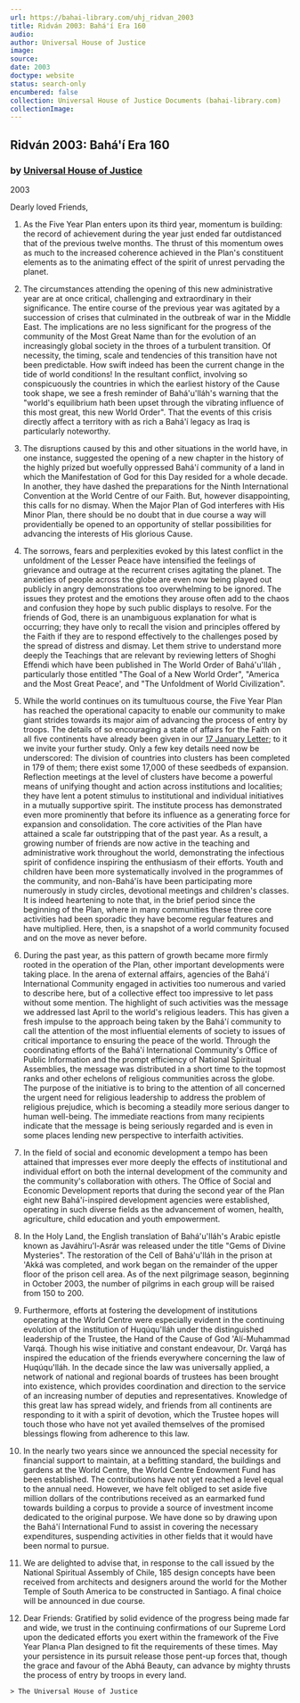 ```yaml
---
url: https://bahai-library.com/uhj_ridvan_2003
title: Ridván 2003: Bahá'í Era 160
audio: 
author: Universal House of Justice
image: 
source: 
date: 2003
doctype: website
status: search-only
encumbered: false
collection: Universal House of Justice Documents (bahai-library.com)
collectionImage: 
---
```



## Ridván 2003: Bahá'í Era 160

### by [Universal House of Justice](https://bahai-library.com/author/Universal+House+of+Justice)

2003


Dearly loved Friends,  
  
1.  As the Five Year Plan enters upon its third year, momentum is building: the record of achievement during the year just ended far outdistanced that of the previous twelve months. The thrust of this momentum owes as much to the increased coherence achieved in the Plan's constituent elements as to the animating effect of the spirit of unrest pervading the planet.  
      
    
2.  The circumstances attending the opening of this new administrative year are at once critical, challenging and extraordinary in their significance. The entire course of the previous year was agitated by a succession of crises that culminated in the outbreak of war in the Middle East. The implications are no less significant for the progress of the community of the Most Great Name than for the evolution of an increasingly global society in the throes of a turbulent transition. Of necessity, the timing, scale and tendencies of this transition have not been predictable. How swift indeed has been the current change in the tide of world conditions! In the resultant conflict, involving so conspicuously the countries in which the earliest history of the Cause took shape, we see a fresh reminder of Bahá'u'lláh's warning that the "world's equilibrium hath been upset through the vibrating influence of this most great, this new World Order". That the events of this crisis directly affect a territory with as rich a Bahá'í legacy as Iraq is particularly noteworthy.  
      
    
3.  The disruptions caused by this and other situations in the world have, in one instance, suggested the opening of a new chapter in the history of the highly prized but woefully oppressed Bahá'í community of a land in which the Manifestation of God for this Day resided for a whole decade. In another, they have dashed the preparations for the Ninth International Convention at the World Centre of our Faith. But, however disappointing, this calls for no dismay. When the Major Plan of God interferes with His Minor Plan, there should be no doubt that in due course a way will providentially be opened to an opportunity of stellar possibilities for advancing the interests of His glorious Cause.  
      
    
4.  The sorrows, fears and perplexities evoked by this latest conflict in the unfoldment of the Lesser Peace have intensified the feelings of grievance and outrage at the recurrent crises agitating the planet. The anxieties of people across the globe are even now being played out publicly in angry demonstrations too overwhelming to be ignored. The issues they protest and the emotions they arouse often add to the chaos and confusion they hope by such public displays to resolve. For the friends of God, there is an unambiguous explanation for what is occurring; they have only to recall the vision and principles offered by the Faith if they are to respond effectively to the challenges posed by the spread of distress and dismay. Let them strive to understand more deeply the Teachings that are relevant by reviewing letters of Shoghi Effendi which have been published in The World Order of Bahá'u'lláh , particularly those entitled "The Goal of a New World Order", "America and the Most Great Peace', and "The Unfoldment of World Civilization".  
      
    
5.  While the world continues on its tumultuous course, the Five Year Plan has reached the operational capacity to enable our community to make giant strides towards its major aim of advancing the process of entry by troops. The details of so encouraging a state of affairs for the Faith on all five continents have already been given in our [17 January Letter](http://bahai-library.com/published.uhj/jan17.html); to it we invite your further study. Only a few key details need now be underscored: The division of countries into clusters has been completed in 179 of them; there exist some 17,000 of these seedbeds of expansion. Reflection meetings at the level of clusters have become a powerful means of unifying thought and action across institutions and localities; they have lent a potent stimulus to institutional and individual initiatives in a mutually supportive spirit. The institute process has demonstrated even more prominently that before its influence as a generating force for expansion and consolidation. The core activities of the Plan have attained a scale far outstripping that of the past year. As a result, a growing number of friends are now active in the teaching and administrative work throughout the world, demonstrating the infectious spirit of confidence inspiring the enthusiasm of their efforts. Youth and children have been more systematically involved in the programmes of the community, and non-Bahá'ís have been participating more numerously in study circles, devotional meetings and children's classes. It is indeed heartening to note that, in the brief period since the beginning of the Plan, where in many communities these three core activities had been sporadic they have become regular features and have multiplied. Here, then, is a snapshot of a world community focused and on the move as never before.  
      
    
6.  During the past year, as this pattern of growth became more firmly rooted in the operation of the Plan, other important developments were taking place. In the arena of external affairs, agencies of the Bahá'í International Community engaged in activities too numerous and varied to describe here, but of a collective effect too impressive to let pass without some mention. The highlight of such activities was the message we addressed last April to the world's religious leaders. This has given a fresh impulse to the approach being taken by the Bahá'í community to call the attention of the most influential elements of society to issues of critical importance to ensuring the peace of the world. Through the coordinating efforts of the Bahá'í International Community's Office of Public Information and the prompt efficiency of National Spiritual Assemblies, the message was distributed in a short time to the topmost ranks and other echelons of religious communities across the globe. The purpose of the initiative is to bring to the attention of all concerned the urgent need for religious leadership to address the problem of religious prejudice, which is becoming a steadily more serious danger to human well-being. The immediate reactions from many recipients indicate that the message is being seriously regarded and is even in some places lending new perspective to interfaith activities.  
      
    
7.  In the field of social and economic development a tempo has been attained that impresses ever more deeply the effects of institutional and individual effort on both the internal development of the community and the community's collaboration with others. The Office of Social and Economic Development reports that during the second year of the Plan eight new Bahá'í-inspired development agencies were established, operating in such diverse fields as the advancement of women, health, agriculture, child education and youth empowerment.  
      
    
8.  In the Holy Land, the English translation of Bahá'u'lláh's Arabic epistle known as Javáhiru'l-Asrár was released under the title "Gems of Divine Mysteries". The restoration of the Cell of Bahá'u'lláh in the prison at 'Akká was completed, and work began on the remainder of the upper floor of the prison cell area. As of the next pilgrimage season, beginning in October 2003, the number of pilgrims in each group will be raised from 150 to 200.  
      
    
9.  Furthermore, efforts at fostering the development of institutions operating at the World Centre were especially evident in the continuing evolution of the institution of Huqúqu'lláh under the distinguished leadership of the Trustee, the Hand of the Cause of God 'Alí-Muhammad Varqá. Though his wise initiative and constant endeavour, Dr. Varqá has inspired the education of the friends everywhere concerning the law of Huqúqu'lláh. In the decade since the law was universally applied, a network of national and regional boards of trustees has been brought into existence, which provides coordination and direction to the service of an increasing number of deputies and representatives. Knowledge of this great law has spread widely, and friends from all continents are responding to it with a spirit of devotion, which the Trustee hopes will touch those who have not yet availed themselves of the promised blessings flowing from adherence to this law.  
      
    
10.  In the nearly two years since we announced the special necessity for financial support to maintain, at a befitting standard, the buildings and gardens at the World Centre, the World Centre Endowment Fund has been established. The contributions have not yet reached a level equal to the annual need. However, we have felt obliged to set aside five million dollars of the contributions received as an earmarked fund towards building a corpus to provide a source of investment income dedicated to the original purpose. We have done so by drawing upon the Bahá'í International Fund to assist in covering the necessary expenditures, suspending activities in other fields that it would have been normal to pursue.  
      
    
11.  We are delighted to advise that, in response to the call issued by the National Spiritual Assembly of Chile, 185 design concepts have been received from architects and designers around the world for the Mother Temple of South America to be constructed in Santiago. A final choice will be announced in due course.  
      
    
12.  Dear Friends: Gratified by solid evidence of the progress being made far and wide, we trust in the continuing confirmations of our Supreme Lord upon the dedicated efforts you exert within the framework of the Five Year Plan‹a Plan designed to fit the requirements of these times. May your persistence in its pursuit release those pent-up forces that, though the grace and favour of the Abhá Beauty, can advance by mighty thrusts the process of entry by troops in every land.
    
    > The Universal House of Justice